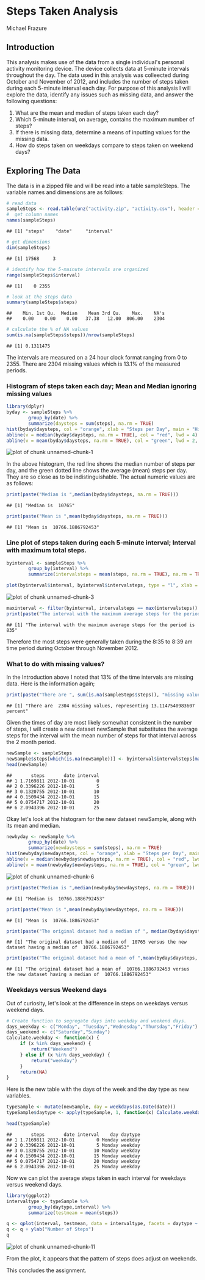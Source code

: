 # Steps Taken Analysis  
Michael Frazure

## Introduction

This analysis makes use of the data from a single individual's personal activity monitoring device.  The device collects data at 5-minute intervals throughout the day.  The data used in this analysis was colleected during October and November of 2012, and includes the number of steps taken during each 5-minute interval each day.  For purpose of this analysis I will explore the data, identify any issues such as missing data, and answer the following questions:  

1. What are the mean and median of steps taken each day?  
2. Which 5-minute interval, on average, contains the maximum number of steps?  
3. If there is missing data, determine a means of inputting values for the missing data.  
4. How do steps taken on weekdays compare to steps taken on weekend days?  

## Exploring The Data  
The data is in a zipped file and will be read into a table sampleSteps.  The variable names and dimensions are as follows:  


```r
# read data
sampleSteps <- read.table(unz("activity.zip", "activity.csv"), header = TRUE, sep = ",")
#  get column names
names(sampleSteps)
```

```
## [1] "steps"    "date"     "interval"
```

```r
# get dimensions
dim(sampleSteps)
```

```
## [1] 17568     3
```

```r
# identify how the 5-mainute intervals are organized
range(sampleSteps$interval)
```

```
## [1]    0 2355
```

```r
# look at the steps data
summary(sampleSteps$steps)
```

```
##    Min. 1st Qu.  Median    Mean 3rd Qu.    Max.    NA's 
##    0.00    0.00    0.00   37.38   12.00  806.00    2304
```

```r
# calculate the % of NA values
sum(is.na(sampleSteps$steps))/nrow(sampleSteps)
```

```
## [1] 0.1311475
```
The intervals are measured on a 24 hour clock format ranging from 0 to 2355.  There are 2304 missing values which is 13.1% of the measured periods.

### Histogram of steps taken each day; Mean and Median ignoring missing values  

```r
library(dplyr)
byday <- sampleSteps %>%
        group_by(date) %>%
        summarize(daysteps = sum(steps), na.rm = TRUE)
hist(byday$daysteps, col = "orange", xlab = "Steps per Day", main = "Histogram of Steps per Day")
abline(v = median(byday$daysteps, na.rm = TRUE), col = "red", lwd = 4)
abline(v = mean(byday$daysteps, na.rm = TRUE), col = "green", lwd = 2, lty = 2)
```

![plot of chunk unnamed-chunk-1](figure/unnamed-chunk-1-1.png)

In the above histogram, the red line shows the median number of steps per day, and the green dotted line shows the average (mean) steps per day.  They are so close as to be indistinguishable.  The actual numeric values are as follows:


```r
print(paste("Median is ",median(byday$daysteps, na.rm = TRUE)))
```

```
## [1] "Median is  10765"
```

```r
print(paste("Mean is ",mean(byday$daysteps, na.rm = TRUE)))
```

```
## [1] "Mean is  10766.1886792453"
```

### Line plot of steps taken during each 5-minute interval; Interval with maximum total steps.


```r
byinterval <- sampleSteps %>%
        group_by(interval) %>%
        summarize(intervalsteps = mean(steps, na.rm = TRUE), na.rm = TRUE)

plot(byinterval$interval, byinterval$intervalsteps, type = "l", xlab = "Time interval (5-minute increments from 00:00 to 23:55)", ylab = "Average Steps (over the 2 month period)", main = "Daily Step Distribution for Oct-Nov 2012")
```

![plot of chunk unnamed-chunk-3](figure/unnamed-chunk-3-1.png)

```r
maxinterval <- filter(byinterval, intervalsteps == max(intervalsteps))
print(paste("The interval with the maximum average steps for the period is ", maxinterval[1,1]))
```

```
## [1] "The interval with the maximum average steps for the period is  835"
```

Therefore the most steps were generally taken during the 8:35 to 8:39 am time period during October through November 2012.

### What to do with missing values?  

In the Introduction above I noted that 13% of the time intervals are missing data.  Here is the information again;


```r
print(paste("There are ", sum(is.na(sampleSteps$steps)), "missing values, representing", sum(is.na(sampleSteps$steps))/nrow(sampleSteps)*100, "percent"))
```

```
## [1] "There are  2304 missing values, representing 13.1147540983607 percent"
```

Given the times of day are most likely somewhat consistent in the number of steps, I will create a new dataset newSample that substitutes the average steps for the interval with the mean number of steps for that interval across the 2 month period.


```r
newSample <- sampleSteps
newSample$steps[which(is.na(newSample))] <- byinterval$intervalsteps[match(byinterval$interval, newSample$interval)]
head(newSample)
```

```
##       steps       date interval
## 1 1.7169811 2012-10-01        0
## 2 0.3396226 2012-10-01        5
## 3 0.1320755 2012-10-01       10
## 4 0.1509434 2012-10-01       15
## 5 0.0754717 2012-10-01       20
## 6 2.0943396 2012-10-01       25
```

Okay let's look at the histogram for the new dataset newSample, along with its mean and median.


```r
newbyday <- newSample %>%
        group_by(date) %>%
        summarize(newdaysteps = sum(steps), na.rm = TRUE)
hist(newbyday$newdaysteps, col = "orange", xlab = "Steps per Day", main = "New Histogram of Steps per Day")
abline(v = median(newbyday$newdaysteps, na.rm = TRUE), col = "red", lwd = 4)
abline(v = mean(newbyday$newdaysteps, na.rm = TRUE), col = "green", lwd = 2, lty = 2)
```

![plot of chunk unnamed-chunk-6](figure/unnamed-chunk-6-1.png)


```r
print(paste("Median is ",median(newbyday$newdaysteps, na.rm = TRUE)))
```

```
## [1] "Median is  10766.1886792453"
```

```r
print(paste("Mean is ",mean(newbyday$newdaysteps, na.rm = TRUE)))
```

```
## [1] "Mean is  10766.1886792453"
```


```r
print(paste("The original dataset had a median of ", median(byday$daysteps, na.rm = TRUE), "versus the new dataset having a median of ",  median(newbyday$newdaysteps, na.rm = TRUE)))
```

```
## [1] "The original dataset had a median of  10765 versus the new dataset having a median of  10766.1886792453"
```

```r
print(paste("The original dataset had a mean of ",mean(byday$daysteps, na.rm = TRUE), "versus the new dataset having a median of ",  mean(newbyday$newdaysteps, na.rm = TRUE)))
```

```
## [1] "The original dataset had a mean of  10766.1886792453 versus the new dataset having a median of  10766.1886792453"
```

### Weekdays versus Weekend days  

Out of curiosity, let's look at the difference in steps on weekdays versus weekend days.


```r
# Create function to segregate days into weekday and weekend days.
days_weekday <- c("Monday", "Tuesday","Wednesday","Thursday","Friday")
days_weekend <- c("Saturday","Sunday")
Calculate.weekday <- function(x) {
     if (x %in% days_weekend) {
         return("Weekend")
     } else if (x %in% days_weekday) {
         return("weekday")
     }
     return(NA)
}
```

Here is the new table with the days of the week and the day type as new variables.

```r
typeSample <- mutate(newSample, day = weekdays(as.Date(date)))
typeSample$daytype <- apply(typeSample, 1, function(x) Calculate.weekday(x['day']))

head(typeSample)
```

```
##       steps       date interval    day daytype
## 1 1.7169811 2012-10-01        0 Monday weekday
## 2 0.3396226 2012-10-01        5 Monday weekday
## 3 0.1320755 2012-10-01       10 Monday weekday
## 4 0.1509434 2012-10-01       15 Monday weekday
## 5 0.0754717 2012-10-01       20 Monday weekday
## 6 2.0943396 2012-10-01       25 Monday weekday
```

Now we can plot the average steps taken in each interval for weekdays versus weekend days.


```r
library(ggplot2)
intervaltype <- typeSample %>%
        group_by(daytype,interval) %>%
        summarize(testmean = mean(steps))

q <- qplot(interval, testmean, data = intervaltype, facets = daytype ~ ., geom = "line")
q <- q + ylab("Number of Steps")
q
```

![plot of chunk unnamed-chunk-11](figure/unnamed-chunk-11-1.png)

From the plot, it appears that the pattern of steps does adjust on weekends.

This concludes the assignment.
